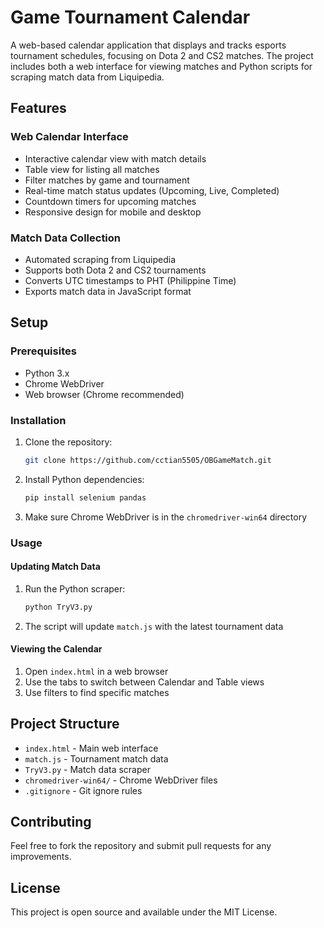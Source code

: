 # Game Tournament Calendar

A web-based calendar application that displays and tracks esports tournament schedules, focusing on Dota 2 and CS2 matches. The project includes both a web interface for viewing matches and Python scripts for scraping match data from Liquipedia.

## Features

### Web Calendar Interface
- Interactive calendar view with match details
- Table view for listing all matches
- Filter matches by game and tournament
- Real-time match status updates (Upcoming, Live, Completed)
- Countdown timers for upcoming matches
- Responsive design for mobile and desktop

### Match Data Collection
- Automated scraping from Liquipedia
- Supports both Dota 2 and CS2 tournaments
- Converts UTC timestamps to PHT (Philippine Time)
- Exports match data in JavaScript format

## Setup

### Prerequisites
- Python 3.x
- Chrome WebDriver
- Web browser (Chrome recommended)

### Installation
1. Clone the repository:
   ```bash
   git clone https://github.com/cctian5505/OBGameMatch.git
   ```

2. Install Python dependencies:
   ```bash
   pip install selenium pandas
   ```

3. Make sure Chrome WebDriver is in the `chromedriver-win64` directory

### Usage

#### Updating Match Data
1. Run the Python scraper:
   ```bash
   python TryV3.py
   ```
2. The script will update `match.js` with the latest tournament data

#### Viewing the Calendar
1. Open `index.html` in a web browser
2. Use the tabs to switch between Calendar and Table views
3. Use filters to find specific matches

## Project Structure
- `index.html` - Main web interface
- `match.js` - Tournament match data
- `TryV3.py` - Match data scraper
- `chromedriver-win64/` - Chrome WebDriver files
- `.gitignore` - Git ignore rules

## Contributing
Feel free to fork the repository and submit pull requests for any improvements.

## License
This project is open source and available under the MIT License. 